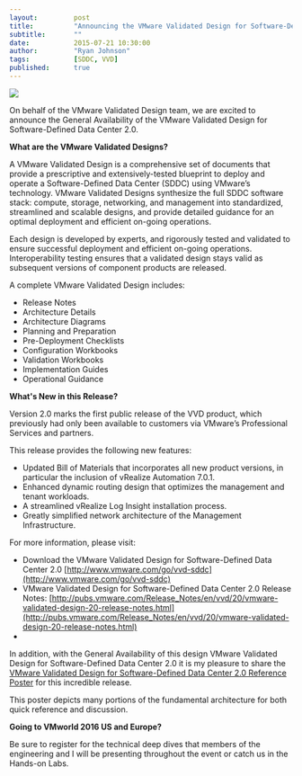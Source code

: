 ```yaml
---
layout:         post
title:          "Announcing the VMware Validated Design for Software-Defined Data Center 2.0"
subtitle:       ""
date:           2015-07-21 10:30:00
author:         "Ryan Johnson"
tags:           [SDDC, VVD]
published:      true
---
```


<img src="https://media.licdn.com/mpr/mpr/AAEAAQAAAAAAAAg1AAAAJDc0MzMwMjU4LTc3YmUtNDVlYi04YWY4LTIzMDlmNGZkYWJhYw.png">

On behalf of the VMware Validated Design team, we are excited to announce the General Availability of the VMware Validated Design for Software-Defined Data Center 2.0.

**What are the VMware Validated Designs?**

A VMware Validated Design is a comprehensive set of documents that provide a prescriptive and extensively-tested blueprint to deploy and operate a Software-Defined Data Center (SDDC) using VMware’s technology. VMware Validated Designs synthesize the full SDDC software stack: compute, storage, networking, and management into standardized, streamlined and scalable designs, and provide detailed guidance for an optimal deployment and efficient on-going operations.

Each design is developed by experts, and rigorously tested and validated to ensure successful deployment and efficient on-going operations. Interoperability testing ensures that a validated design stays valid as subsequent versions of component products are released.

A complete VMware Validated Design includes:

* Release Notes
* Architecture Details
* Architecture Diagrams
* Planning and Preparation
* Pre-Deployment Checklists
* Configuration Workbooks
* Validation Workbooks
* Implementation Guides
* Operational Guidance

**What's New in this Release?**

Version 2.0 marks the first public release of the VVD product, which previously had only been available to customers via VMware’s Professional Services and partners.

This release provides the following new features:

* Updated Bill of Materials that incorporates all new product versions, in particular the inclusion of vRealize Automation 7.0.1.
* Enhanced dynamic routing design that optimizes the management and tenant workloads.
* A streamlined vRealize Log Insight installation process.
* Greatly simplified network architecture of the Management Infrastructure.

For more information, please visit:

* Download the VMware Validated Design for Software-Defined Data Center 2.0 [http://www.vmware.com/go/vvd-sddc](http://www.vmware.com/go/vvd-sddc)
* VMware Validated Design for Software-Defined Data Center 2.0 Release Notes: [http://pubs.vmware.com/Release_Notes/en/vvd/20/vmware-validated-design-20-release-notes.html](http://pubs.vmware.com/Release_Notes/en/vvd/20/vmware-validated-design-20-release-notes.html)
* 
In addition, with the General Availability of this design VMware Validated Design for Software-Defined Data Center 2.0 it is my pleasure to share the [VMware Validated Design for Software-Defined Data Center 2.0 Reference Poster](https://communities.vmware.com/servlet/JiveServlet/download/2609864-159613/VVD-SDDC-20-Poster-v1.pdf) for this incredible release.

This poster depicts many portions of the fundamental architecture for both quick reference and discussion.

**Going to VMworld 2016 US and Europe?**
 
Be sure to register for the technical deep dives that members of the engineering and I will be presenting throughout the event or catch us in the Hands-on Labs.